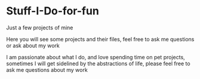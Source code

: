 # Stuff-I-Do-for-fun

Just a few projects of mine

Here you will see some projects and their files, feel free to ask me questions or ask about my work

I am passionate about what I do, and love spending time on pet projects, sometimes I will get sidelined by the abstractions of life, please feel free to ask me questions about my work
